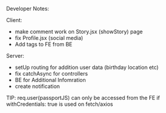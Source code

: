 Developer Notes:

Client:
- make comment work on Story.jsx (showStory) page 
- fix Profile.jsx (social media)
- Add tags to FE from BE


Server:
- setUp routing for addition user data (birthday location etc)
- fix catchAsync for controllers
- BE for Additional Infomration
- create notification

TIP:
req.user(passportJS) can only be accessed from the FE if withCredentials: true is used on fetch/axios
